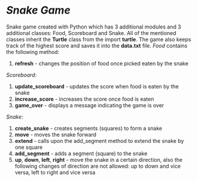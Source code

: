 # *Snake Game*

Snake game created with Python which has 3 additional modules and 3 additional classes: Food, Scoreboard and Snake.
All of the mentioned classes inherit the **Turtle** class from the import **turtle**.
The game also keeps track of the highest score and saves it into the **data.txt** file.
*Food* contains the following method:
1. **refresh** - changes the position of food once picked eaten by the snake

*Scoreboard*:
1. **update_scoreboard** - updates the score when food is eaten by the snake
2. **increase_score** - increases the score once food is eaten
3. **game_over** - displays a message indicating the game is over

*Snake*:
1. **create_snake** - creates segments (squares) to form a snake
2. **move** - moves the snake forward
3. **extend** - calls upon the add_segment method to extend the snake by one square
4. **add_segment** - adds a segment (square) to the snake
5. **up**, **down**, **left**, **right** - move the snake in a certain direction, also the following changes of direction are not allowed: up to down and vice versa, left to right and vice versa

